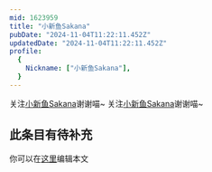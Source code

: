 ```yaml
---
mid: 1623959
title: "小新鱼Sakana"
pubDate: "2024-11-04T11:22:11.452Z"
updatedDate: "2024-11-04T11:22:11.452Z"
profile:
  {
    Nickname: ["小新鱼Sakana"],
  }
---
```


关注[小新鱼Sakana](https://space.bilibili.com/1623959)谢谢喵~ 关注[小新鱼Sakana](https://space.bilibili.com/1623959)谢谢喵~

## 此条目有待补充
你可以在[这里](https://github.com/Yuhanawa/VTuber.ICU-Content/edit/master/v/小新鱼Sakana/index.md)编辑本文
